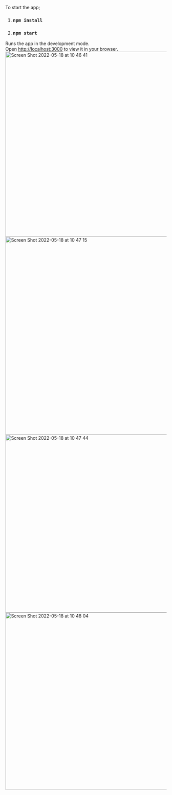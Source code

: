 To start the app;

1) ### `npm install`

2) ### `npm start`

Runs the app in the development mode.\
Open [http://localhost:3000](http://localhost:3000) to view it in your browser.
<img width="578" alt="Screen Shot 2022-05-18 at 10 46 41" src="https://user-images.githubusercontent.com/62019173/168986205-fd1dffb7-79ec-4794-8844-ecbf4c57fa4e.png">
<img width="619" alt="Screen Shot 2022-05-18 at 10 47 15" src="https://user-images.githubusercontent.com/62019173/168986216-8f3d82df-ed05-4dd5-8b55-a60fa7d3b0d4.png">
<img width="556" alt="Screen Shot 2022-05-18 at 10 47 44" src="https://user-images.githubusercontent.com/62019173/168986218-0836b03c-a9b5-415a-9288-521f619eb3e8.png">
<img width="554" alt="Screen Shot 2022-05-18 at 10 48 04" src="https://user-images.githubusercontent.com/62019173/168986224-a87512c9-2c2d-4163-98dd-2824885f7143.png">

